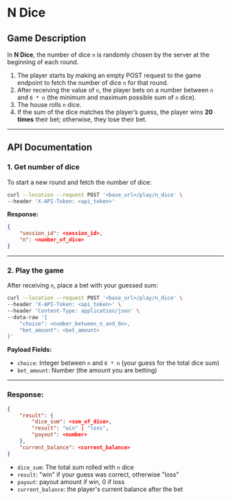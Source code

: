 # **N Dice**

## **Game Description**

In **N Dice**, the number of dice `n` is randomly chosen by the server at the beginning of each round.

1. The player starts by making an empty POST request to the game endpoint to fetch the number of dice `n` for that round.
2. After receiving the value of `n`, the player bets on a number between `n` and `6 * n` (the minimum and maximum possible sum of `n` dice).
3. The house rolls `n` dice.
4. If the sum of the dice matches the player’s guess, the player wins **20 times** their bet; otherwise, they lose their bet.

---

## **API Documentation**

### **1. Get number of dice**

To start a new round and fetch the number of dice:

```bash
curl --location --request POST '<base_url>/play/n_dice' \
--header 'X-API-Token: <api_token>'
```

**Response:**

```json
{
    "session_id": <session_id>,
    "n": <number_of_dice>
}
```

---

### **2. Play the game**

After receiving `n`, place a bet with your guessed sum:

```bash
curl --location --request POST '<base_url>/play/n_dice' \
--header 'X-API-Token: <api_token>' \
--header 'Content-Type: application/json' \
--data-raw '{
    "choice": <number_between_n_and_6n>,
    "bet_amount": <bet_amount>
}'
```

**Payload Fields:**

* `choice`: Integer between `n` and `6 * n` (your guess for the total dice sum)
* `bet_amount`: Number (the amount you are betting)

---

### **Response:**

```json
{
    "result": {
        "dice_sum": <sum_of_dice>,
        "result": "win" | "loss",
        "payout": <number>
    },
    "current_balance": <current_balance>
}
```

* `dice_sum`: The total sum rolled with `n` dice
* `result`: "win" if your guess was correct, otherwise "loss"
* `payout`: payout amount if win, 0 if loss
* `current_balance`: the player's current balance after the bet
